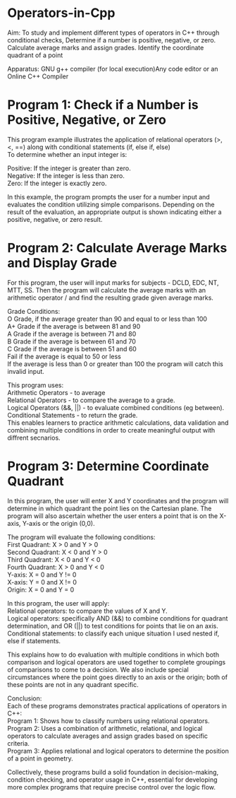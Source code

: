 # Operators-in-Cpp
Aim: To study and implement different types of operators in C++ through conditional checks,
Determine if a number is positive, negative, or zero.
Calculate average marks and assign grades.
Identify the coordinate quadrant of a point

Apparatus:
GNU g++ compiler (for local execution)Any code editor or an Online C++ Compiler

# Program 1: Check if a Number is Positive, Negative, or Zero     
This program example illustrates the application of relational operators (>, <, ==) along with conditional statements (if, else if, else)   
To determine whether an input integer is:

Positive: If the integer is greater than zero.  
Negative: If the integer is less than zero.     
Zero: If the integer is exactly zero.

In this example, the program prompts the user for a number input and evaluates the condition utilizing simple comparisons. Depending on the result of the evaluation, an appropriate output is shown indicating either a positive, negative, or zero result.

# Program 2: Calculate Average Marks and Display Grade    
For this program, the user will input marks for subjects - DCLD, EDC, NT, MTT, SS. Then the program will calculate the average marks with an arithmetic operator / and find the resulting grade given average marks.

Grade Conditions:   
O Grade, if the average greater than 90 and equal to or less than 100   
A+ Grade if the average is between 81 and 90    
A Grade if the average is between 71 and 80     
B Grade if the average is between 61 and 70     
C Grade if the average is between 51 and 60     
Fail if the average is equal to 50 or less  
If the average is less than 0 or greater than 100 the program will catch this invalid input.

This program uses:  
Arithmetic Operators - to average   
Relational Operators - to compare the average to a grade.   
Logical Operators (&&, ||) - to evaluate combined conditions (eg between).  
Conditional Statements - to return the grade.   
This enables learners to practice arithmetic calculations, data validation and combining multiple conditions in order to create meaningful output with diffrent secnarios.

# Program 3: Determine Coordinate Quadrant    
In this program, the user will enter X and Y coordinates and the program will determine in which quadrant the point lies on the Cartesian plane. The program will also ascertain whether the user enters a point that is on the X-axis, Y-axis or the origin (0,0). 

The program will evaluate the following conditions:     
First Quadrant: X > 0 and Y > 0     
Second Quadrant: X < 0 and Y > 0       
Third Quadrant: X < 0 and Y < 0     
Fourth Quadrant: X > 0 and Y < 0    
Y-axis: X = 0 and Y != 0     
X-axis: Y = 0 and X != 0     
Origin: X = 0 and Y = 0

In this program, the user will apply:   
Relational operators: to compare the values of X and Y.     
Logical operators: specifically AND (&&) to combine conditions for quadrant determination, and OR (||) to test conditions for points that lie on an axis.   
Conditional statements: to classify each unique situation I used nested if, else if statements.


This explains how to do evaluation with multiple conditions in which both comparison and logical operators are used together to complete groupings of comparisons to come to a decision. We also include special circumstances where the point goes directly to an axis or the origin; both of these points are not in any quadrant specific.

Conclusion:     
Each of these programs demonstrates practical applications of operators in C++:     
Program 1: Shows how to classify numbers using relational operators.        
Program 2: Uses a combination of arithmetic, relational, and logical operators to calculate averages and assign grades based on specific criteria.  
Program 3: Applies relational and logical operators to determine the position of a point in geometry.

Collectively, these programs build a solid foundation in decision-making, condition checking, and operator usage in C++, essential for developing more complex programs that require precise control over the logic flow.
